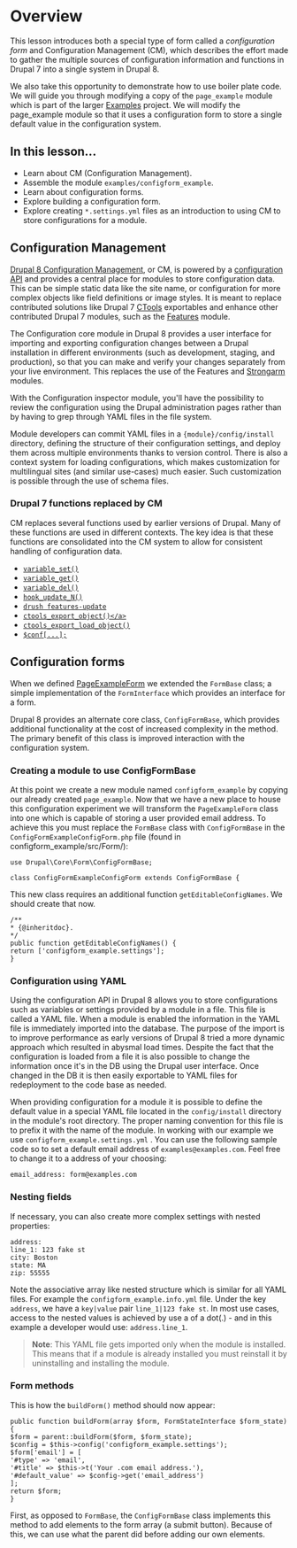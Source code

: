 <!--
{
"name" : "drupal-8-configuration-forms-and-cm",
"version" : "0.0.1",
"title" : "Lesson 3.1 - Configuration forms and management",
"description" : "Configuration forms and management",
"freshnessDate" : 2015-12-11,
"homepage" : "https://docs.acquia.com/articles/drupal-8-configuration-forms-and-cm",
"canonicalSource" : "https://docs.acquia.com/articles/drupal-8-configuration-forms-and-cm",
"license" : "CC BY-SA"
}
-->

<!-- @section -->

# Overview

This lesson introduces both a special type of form called a _configuration form_ and Configuration Management (CM), which describes the effort made to gather the multiple sources of configuration information and functions in Drupal 7 into a single system in Drupal 8.

We also take this opportunity to demonstrate how to use boiler plate code. We will guide you through modifying a copy of the `page_example` module which is part of the larger [Examples](http://drupal.org/project/examples) project. We will modify the page_example module so that it uses a configuration form to store a single default value in the configuration system.

<!-- @section -->

## In this lesson...

*   Learn about CM (Configuration Management).
*   Assemble the module `examples/configform_example`.
*   Learn about configuration forms.
*   Explore building a configuration form.
*   Explore creating `*.settings.yml` files as an introduction to using CM to store configurations for a module.

<!-- @section -->

## Configuration Management

[Drupal 8 Configuration Management](https://groups.drupal.org/build-systems-change-management/cmi), or CM, is powered by a [configuration API](https://www.drupal.org/developing/api/8/configuration) and provides a central place for modules to store configuration data. This can be simple static data like the site name, or configuration for more complex objects like field definitions or image styles. It is meant to replace contributed solutions like Drupal 7 [CTools](http://drupal.org/project/ctools) exportables and enhance other contributed Drupal 7 modules, such as the [Features](http://drupal.org/project/features) module.

The Configuration core module in Drupal 8 provides a user interface for importing and exporting configuration changes between a Drupal installation in different environments (such as development, staging, and production), so that you can make and verify your changes separately from your live environment. This replaces the use of the Features and [Strongarm](https://www.drupal.org/project/strongarm) modules.

With the Configuration inspector module, you'll have the possibility to review the configuration using the Drupal administration pages rather than by having to grep through YAML files in the file system.

Module developers can commit YAML files in a `{module}/config/install` directory, defining the structure of their configuration settings, and deploy them across multiple environments thanks to version control. There is also a context system for loading configurations, which makes customization for multilingual sites (and similar use-cases) much easier. Such customization is possible through the use of schema files.

### Drupal 7 functions replaced by CM

CM replaces several functions used by earlier versions of Drupal. Many of these functions are used in different contexts. The key idea is that these functions are consolidated into the CM system to allow for consistent handling of configuration data.

*   [`variable_set()`](https://api.drupal.org/api/drupal/includes%21bootstrap.inc/function/variable_set/7)
*   [`variable_get()`](https://api.drupal.org/api/drupal/includes%21bootstrap.inc/function/variable_get/7)
*   [`variable_del()`](https://api.drupal.org/api/drupal/includes%21bootstrap.inc/function/variable_del/7)
*   [`hook_update_N()`](https://api.drupal.org/api/drupal/modules%21system%21system.api.php/function/hook_update_N/7)
*   [`drush features-update`](https://www.drupal.org/node/960926)
*   [`ctools_export_object()</a>`](http://drupalcontrib.org/api/drupal/contributions%21ctools%21includes%21export.inc/function/ctools_export_object/7)
*   [`ctools_export_load_object()`](http://drupalcontrib.org/api/drupal/contributions%21ctools%21includes%21export.inc/function/ctools_export_load_object/7)
*   [`$conf[...];`](https://api.drupal.org/api/drupal/developer%21globals.php/global/conf/7)

<!-- @section -->

## Configuration forms

When we defined [PageExampleForm](https://docs.acquia.com/articles/creating-forms-drupal-8#form-create) we extended the `FormBase` class; a simple implementation of the `FormInterface` which provides an interface for a form.

Drupal 8 provides an alternate core class, `ConfigFormBase`, which provides additional functionality at the cost of increased complexity in the method. The primary benefit of this class is improved interaction with the configuration system.

### Creating a module to use ConfigFormBase

At this point we create a new module named `configform_example` by copying our already created `page_example`. Now that we have a new place to house this configuration experiment we will transform the `PageExampleForm` class into one which is capable of storing a user provided email address. To achieve this you must replace the `FormBase` class with `ConfigFormBase` in the `ConfigFormExampleConfigForm.php` file (found in configform_example/src/Form/):

```
use Drupal\Core\Form\ConfigFormBase;

class ConfigFormExampleConfigForm extends ConfigFormBase {
```

This new class requires an additional function `getEditableConfigNames`. We should create that now.

```
/**
* {@inheritdoc}.
*/
public function getEditableConfigNames() {
return ['configform_example.settings'];
}
```

### Configuration using YAML

Using the configuration API in Drupal 8 allows you to store configurations such as variables or settings provided by a module in a file. This file is called a YAML file. When a module is enabled the information in the YAML file is immediately imported into the database. The purpose of the import is to improve performance as early versions of Drupal 8 tried a more dynamic approach which resulted in abysmal load times. Despite the fact that the configuration is loaded from a file it is also possible to change the information once it's in the DB using the Drupal user interface. Once changed in the DB it is then easily exportable to YAML files for redeployment to the code base as needed.

When providing configuration for a module it is possible to define the default value in a special YAML file located in the `config/install` directory in the module's root directory. The proper naming convention for this file is to prefix it with the name of the module. In working with our example we use `configform_example.settings.yml` . You can use the following sample code so to set a default email address of `examples@examples.com`. Feel free to change it to a address of your choosing:

```
email_address: form@examples.com
```

### Nesting fields

If necessary, you can also create more complex settings with nested properties:

```
address:
line_1: 123 fake st
city: Boston
state: MA
zip: 55555
```

Note the associative array like nested structure which is similar for all YAML files. For example the `configform_example.info.yml` file. Under the key `address`, we have a `key|value` pair `line_1|123 fake st`. In most use cases, access to the nested values is achieved by use a of a dot(.) - and in this example a developer would use: `address.line_1`.

> **Note**:
This YAML file gets imported only when the module is installed. This means that if a module is already installed you must reinstall it by uninstalling and installing the module.

### Form methods

This is how the `buildForm()` method should now appear:

```
public function buildForm(array $form, FormStateInterface $form_state) {
$form = parent::buildForm($form, $form_state);
$config = $this->config('configform_example.settings');
$form['email'] = [
'#type' => 'email',
'#title' => $this->t('Your .com email address.'),
'#default_value' => $config->get('email_address')
];
return $form;
}
```

First, as opposed to `FormBase`, the `ConfigFormBase` class implements this method to add elements to the form array (a submit button). Because of this, we can use what the parent did before adding our own elements.
